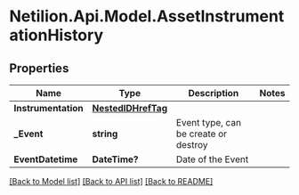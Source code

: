 # Netilion.Api.Model.AssetInstrumentationHistory
## Properties

Name | Type | Description | Notes
------------ | ------------- | ------------- | -------------
**Instrumentation** | [**NestedIDHrefTag**](NestedIDHrefTag.md) |  | 
**_Event** | **string** | Event type, can be create or destroy | 
**EventDatetime** | **DateTime?** | Date of the Event | 

[[Back to Model list]](../README.md#documentation-for-models) [[Back to API list]](../README.md#documentation-for-api-endpoints) [[Back to README]](../README.md)

